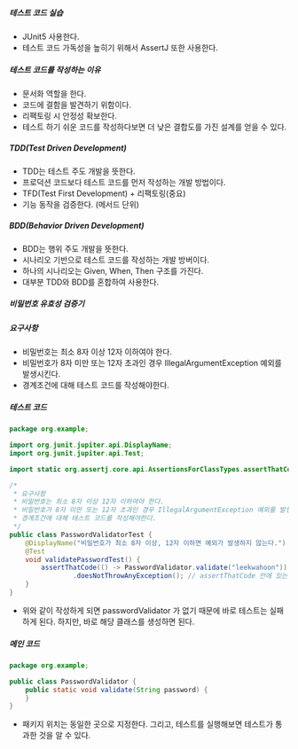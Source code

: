 ##### 테스트 코드 실습

- JUnit5 사용한다.
- 테스트 코드 가독성을 높히기 위해서 AssertJ 또한 사용한다.

##### 테스트 코드를 작성하는 이유

- 문서화 역할을 한다.
- 코드에 결함을 발견하기 위함이다.
- 리팩토링 시 안정성 확보한다.
- 테스트 하기 쉬운 코드를 작성하다보면 더 낮은 결합도를 가진 설계를 얻을 수 있다.

##### TDD(Test Driven Development)

- TDD는 테스트 주도 개발을 뜻한다.
- 프로덕션 코드보다 테스트 코드를 먼저 작성하는 개발 방법이다.
- TFD(Test First Development) + 리팩토링(중요)
- 기능 동작을 검증한다. (메서드 단위)

##### BDD(Behavior Driven Development)

- BDD는 행위 주도 개발을 뜻한다.
- 시나리오 기반으로 테스트 코드를 작성하는 개발 방버이다.
- 하나의 시나리오는 Given, When, Then 구조를 가진다.
- 대부분 TDD와 BDD를 혼합하여 사용한다.

##### 비밀번호 유효성 검증기

##### 요구사항

- 비밀번호는 최소 8자 이상 12자 이하여야 한다.
- 비밀번호가 8자 미만 또는 12자 초과인 경우 IllegalArgumentException 예외를 발생시킨다.
- 경계조건에 대해 테스트 코드를 작성해야한다.

##### 테스트 코드

```java
package org.example;

import org.junit.jupiter.api.DisplayName;
import org.junit.jupiter.api.Test;

import static org.assertj.core.api.AssertionsForClassTypes.assertThatCode;

/*
 * 요구사항
 * 비밀번호는 최소 8자 이상 12자 이하여야 한다.
 * 비밀번호가 8자 미만 또는 12자 초과인 경우 IllegalArgumentException 예외를 발생시킨다.
 * 경계조건에 대해 테스트 코드를 작성해야한다.
 */
public class PasswordValidatorTest {
    @DisplayName("비밀번호가 최소 8자 이상, 12자 이하면 예외가 발생하지 않는다.") // 어떤 테스트인지 의도를 명시해주면 좋다.
    @Test
    void validatePasswordTest() {
        assertThatCode(() -> PasswordValidator.validate("leekwahoon"))
                .doesNotThrowAnyException(); // assertThatCode 안에 있는 부분이 호출되었을 때, 예외가 발생되지 않음을 확인할 때 사용하는 메서드 (테스트 통과)
    }
}

```

- 위와 같이 작성하게 되면 passwordValidator 가 없기 때문에 바로 테스트는 실패하게 된다.
  하지만, 바로 해당 클래스를 생성하면 된다.

##### 메인 코드

```java
package org.example;

public class PasswordValidator {
    public static void validate(String password) {
    }
}
```

- 패키지 위치는 동일한 곳으로 지정한다.
  그리고, 테스트를 실행해보면 테스트가 통과한 것을 알 수 있다.